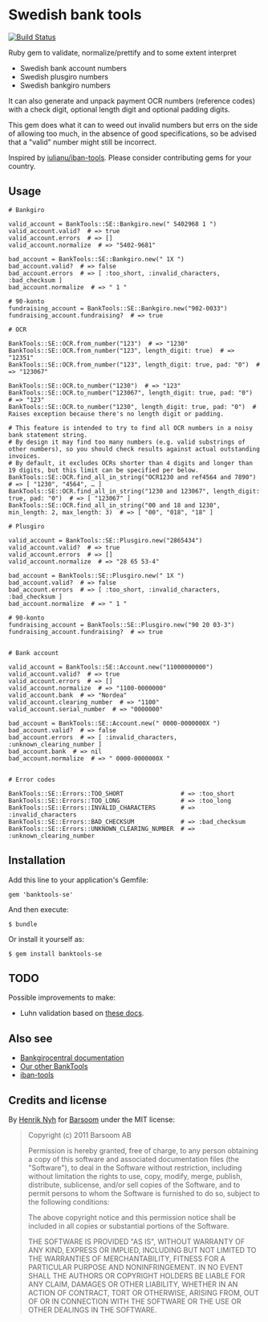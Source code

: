 # Swedish bank tools

[![Build Status](https://secure.travis-ci.org/barsoom/banktools-se.png)](http://travis-ci.org/barsoom/banktools-se)

Ruby gem to validate, normalize/prettify and to some extent interpret

  * Swedish bank account numbers
  * Swedish plusgiro numbers
  * Swedish bankgiro numbers

It can also generate and unpack payment OCR numbers (reference codes) with a check digit, optional length digit and optional padding digits.

This gem does what it can to weed out invalid numbers but errs on the side of allowing too much, in the absence of good specifications, so be advised that a "valid" number might still be incorrect.

Inspired by [iulianu/iban-tools](https://github.com/iulianu/iban-tools). Please consider contributing gems for your country.


## Usage

    # Bankgiro

    valid_account = BankTools::SE::Bankgiro.new(" 5402968 1 ")
    valid_account.valid?  # => true
    valid_account.errors  # => []
    valid_account.normalize  # => "5402-9681"

    bad_account = BankTools::SE::Bankgiro.new(" 1X ")
    bad_account.valid?  # => false
    bad_account.errors  # => [ :too_short, :invalid_characters, :bad_checksum ]
    bad_account.normalize  # => " 1 "

    # 90-konto
    fundraising_account = BankTools::SE::Bankgiro.new("902-0033")
    fundraising_account.fundraising?  # => true

    # OCR

    BankTools::SE::OCR.from_number("123")  # => "1230"
    BankTools::SE::OCR.from_number("123", length_digit: true)  # => "12351"
    BankTools::SE::OCR.from_number("123", length_digit: true, pad: "0")  # => "123067"

    BankTools::SE::OCR.to_number("1230")  # => "123"
    BankTools::SE::OCR.to_number("123067", length_digit: true, pad: "0")  # => "123"
    BankTools::SE::OCR.to_number("1230", length_digit: true, pad: "0")  # Raises exception because there's no length digit or padding.

    # This feature is intended to try to find all OCR numbers in a noisy bank statement string.
    # By design it may find too many numbers (e.g. valid substrings of other numbers), so you should check results against actual outstanding invoices.
    # By default, it excludes OCRs shorter than 4 digits and longer than 19 digits, but this limit can be specified per below.
    BankTools::SE::OCR.find_all_in_string("OCR1230 and ref4564 and 7890")  # => [ "1230", "4564", … ]
    BankTools::SE::OCR.find_all_in_string("1230 and 123067", length_digit: true, pad: "0")  # => [ "123067" ]
    BankTools::SE::OCR.find_all_in_string("00 and 18 and 1230", min_length: 2, max_length: 3)  # => [ "00", "018", "18" ]

    # Plusgiro

    valid_account = BankTools::SE::Plusgiro.new("2865434")
    valid_account.valid?  # => true
    valid_account.errors  # => []
    valid_account.normalize  # => "28 65 53-4"

    bad_account = BankTools::SE::Plusgiro.new(" 1X ")
    bad_account.valid?  # => false
    bad_account.errors  # => [ :too_short, :invalid_characters, :bad_checksum ]
    bad_account.normalize  # => " 1 "

    # 90-konto
    fundraising_account = BankTools::SE::Plusgiro.new("90 20 03-3")
    fundraising_account.fundraising?  # => true


    # Bank account

    valid_account = BankTools::SE::Account.new("11000000000")
    valid_account.valid?  # => true
    valid_account.errors  # => []
    valid_account.normalize  # => "1100-0000000"
    valid_account.bank  # => "Nordea"
    valid_account.clearing_number  # => "1100"
    valid_account.serial_number  # => "0000000"

    bad_account = BankTools::SE::Account.new(" 0000-0000000X ")
    bad_account.valid?  # => false
    bad_account.errors  # => [ :invalid_characters, :unknown_clearing_number ]
    bad_account.bank  # => nil
    bad_account.normalize  # => " 0000-0000000X "


    # Error codes

    BankTools::SE::Errors::TOO_SHORT                # => :too_short
    BankTools::SE::Errors::TOO_LONG                 # => :too_long
    BankTools::SE::Errors::INVALID_CHARACTERS       # => :invalid_characters
    BankTools::SE::Errors::BAD_CHECKSUM             # => :bad_checksum
    BankTools::SE::Errors::UNKNOWN_CLEARING_NUMBER  # => :unknown_clearing_number


## Installation

Add this line to your application's Gemfile:

    gem 'banktools-se'

And then execute:

    $ bundle

Or install it yourself as:

    $ gem install banktools-se


## TODO

Possible improvements to make:

  * Luhn validation based on [these docs](https://www.bankgirot.se/globalassets/dokument/anvandarmanualer/bankernaskontonummeruppbyggnad_anvandarmanual_sv.pdf).


## Also see

* [Bankgirocentral documentation](https://www.bankgirot.se/kundservice/handbocker/)
* [Our other BankTools](https://github.com/barsoom?q=banktools)
* [iban-tools](https://github.com/iulianu/iban-tools)


## Credits and license

By [Henrik Nyh](http://henrik.nyh.se/) for [Barsoom](http://barsoom.se) under the MIT license:

>  Copyright (c) 2011 Barsoom AB
>
>  Permission is hereby granted, free of charge, to any person obtaining a copy
>  of this software and associated documentation files (the "Software"), to deal
>  in the Software without restriction, including without limitation the rights
>  to use, copy, modify, merge, publish, distribute, sublicense, and/or sell
>  copies of the Software, and to permit persons to whom the Software is
>  furnished to do so, subject to the following conditions:
>
>  The above copyright notice and this permission notice shall be included in
>  all copies or substantial portions of the Software.
>
>  THE SOFTWARE IS PROVIDED "AS IS", WITHOUT WARRANTY OF ANY KIND, EXPRESS OR
>  IMPLIED, INCLUDING BUT NOT LIMITED TO THE WARRANTIES OF MERCHANTABILITY,
>  FITNESS FOR A PARTICULAR PURPOSE AND NONINFRINGEMENT. IN NO EVENT SHALL THE
>  AUTHORS OR COPYRIGHT HOLDERS BE LIABLE FOR ANY CLAIM, DAMAGES OR OTHER
>  LIABILITY, WHETHER IN AN ACTION OF CONTRACT, TORT OR OTHERWISE, ARISING FROM,
>  OUT OF OR IN CONNECTION WITH THE SOFTWARE OR THE USE OR OTHER DEALINGS IN
>  THE SOFTWARE.
